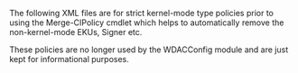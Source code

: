 The following XML files are for strict kernel-mode type policies prior to using the Merge-CIPolicy cmdlet which helps to automatically remove the non-kernel-mode EKUs, Signer etc.

These policies are no longer used by the WDACConfig module and are just kept for informational purposes.